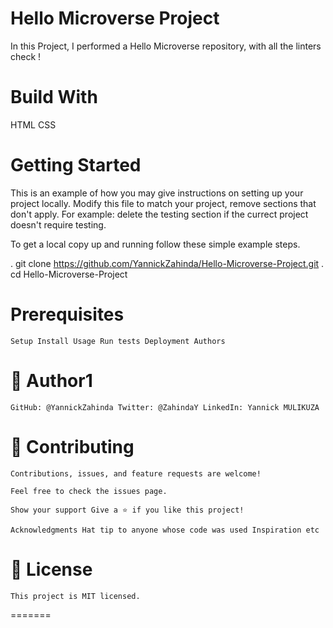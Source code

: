 
# Hello Microverse Project
 In this Project, I performed a Hello Microverse repository, with all the linters check !

# Build With
 HTML
 CSS

# Getting Started
 This is an example of how you may give instructions on setting up your project locally. Modify this file to match your project, remove sections that don't apply. For example: delete the testing section if the currect project doesn't require testing.

To get a local copy up and running follow these simple example steps.

. git clone https://github.com/YannickZahinda/Hello-Microverse-Project.git
. cd Hello-Microverse-Project



# Prerequisites
    Setup Install Usage Run tests Deployment Authors

# 👤 Author1
    GitHub: @YannickZahinda Twitter: @ZahindaY LinkedIn: Yannick MULIKUZA

# 🤝 Contributing
    Contributions, issues, and feature requests are welcome!

    Feel free to check the issues page.

    Show your support Give a ⭐️ if you like this project!

    Acknowledgments Hat tip to anyone whose code was used Inspiration etc

# 📝 License
    This project is MIT licensed.
=======

